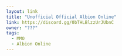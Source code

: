 ```yaml
---
layout: link
title: "Unofficial Official Albion Online"
link: https://discord.gg/0bTHLBlzzUrJUbnC
owner: "???"
tags: 
  - MMO
  - Albion Online
---
```

